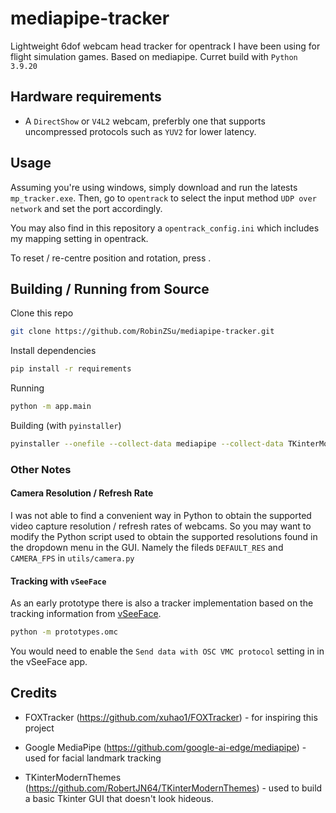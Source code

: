 # mediapipe-tracker  

Lightweight 6dof webcam head tracker for opentrack I have been using for flight simulation games. Based on mediapipe. Curret build with `Python 3.9.20`  

## Hardware requirements

- A `DirectShow` or `V4L2` webcam, preferbly one that supports uncompressed protocols such as `YUV2` for lower latency.

## Usage  

Assuming you're using windows, simply download and run the latests `mp_tracker.exe`. Then, go to `opentrack` to select the input method `UDP over network` and set the port accordingly.  

You may also find in this repository a `opentrack_config.ini` which includes my mapping setting in opentrack.

To reset / re-centre position and rotation, press <r>.

## Building / Running from Source 

Clone this repo
```bash
git clone https://github.com/RobinZSu/mediapipe-tracker.git
```

Install dependencies
```bash
pip install -r requirements
```

Running  
```bash
python -m app.main
```

Building (with `pyinstaller`)  
```bash
pyinstaller --onefile --collect-data mediapipe --collect-data TKinterModernThemes app/main.py
```  

### Other Notes  

#### Camera Resolution / Refresh Rate
I was not able to find a convenient way in Python to obtain the supported video capture resolution / refresh rates of webcams. So you may want to modify the Python script used to obtain the supported resolutions found in the dropdown menu in the GUI. Namely the fileds `DEFAULT_RES` and `CAMERA_FPS` in `utils/camera.py`  

#### Tracking with `vSeeFace`  

As an early prototype there is also a tracker implementation based on the tracking information from [vSeeFace](https://www.vseeface.icu/).  
```bash
python -m prototypes.omc
```
You would need to enable the `Send data with OSC VMC protocol` setting in in the vSeeFace app.

## Credits  

- FOXTracker (https://github.com/xuhao1/FOXTracker) - for inspiring this project  

- Google MediaPipe (https://github.com/google-ai-edge/mediapipe) - used for facial landmark tracking

- TKinterModernThemes (https://github.com/RobertJN64/TKinterModernThemes) - used to build a basic Tkinter GUI that doesn't look hideous. 
